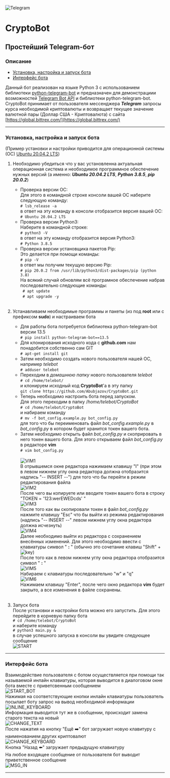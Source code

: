 ![Telegram](pict/Telegram.svg)
# CryptoBot
## Простейший Telegram-бот
### Описание

* [Установка, настройка и запуск бота](#anchor1)
* [Интерфейс бота](#anchor2)

Данный бот реализован на языке Python 3 с использованием библиотеки [python-telegram-bot](https://github.com/python-telegram-bot/python-telegram-bot) и предназначен для демонстрациии возможностей [Telegram Bot API](https://core.telegram.org/bots) и библиотеки python-telegram-bot. CryptoBot принимает от пользователя мессенджера ___Telegram___ запросы курса необходимой криптовалюты и возвращает текущее значение валютной пары (Доллар США - Криптовалюта) с сайта [https://global.bittrex.com/](https://global.bittrex.com/)
___

<a id="anchor1"></a>

### Установка, настройка и запуск бота 
(Пример установки и настройки приводится для операционной системы (ОС) [Ubuntu 20.04.2 LTS](https://releases.ubuntu.com/20.04/))

1. Необходимо убедиться что у вас установленна актуальная операционная система и необходимое программное обеспечение нужных версий (а именно: ___Ubuntu 20.04.2 LTS___, ___Python 3.8.5___, ___pip 20.0.2___)

    * Проверка версии ОС:</br>
      Для этого в командной строке консоли вашей ОС наберите следующую команду:</br>
      ```# lsb_release -a```</br>
      в ответ на эту команду в консоли отобразится версия вашей ОС:</br>
      ```# Ubuntu 20.04.2 LTS```</br>
    * Проверка версии Python3:</br>
      Наберите в командной строке:</br>
      ```# python3 -V```</br>
      в ответ на эту команду отобразится версия Python3:</br>
      ```# Python 3.8.5```</br>
    * Проверка версии установщика пакетов Pip:</br>
      Это делается при помощи команды:</br>
      ```# pip -V```</br>
      в ответ мы получим текущую версию Pip:</br>
      ```# pip 20.0.2 from /usr/lib/python3/dist-packages/pip (python 3.8)```</br>
На всякий случай обновлям всё програмное обеспечение набрав последовательно следующие команды:</br>
    ``` # apt update```</br>
    ``` # apt upgrade -y```</br></br>
2. Устанавливаем необходимые программы и пакеты (из под __root__ или с префиксом __sudo__) и настраиваем бота</br>

    * Для работы бота потребуется библиотека python-telegram-bot версии 13.5</br>
    ```# pip install python-telegram-bot==13.5```</br>
    * Для клонирования исходного кода с __github.com__ нам понадобится собственно сам GIT</br>```# apt-get install git```</br>
    * Затем необходимо создать нового пользователя нашей ОС, например _telebot_</br>
    ```# adduser telebot```</br>
    * Переходим в _домашнюю папку_ нового пользователя _telebot_</br>
    ```# cd /home/telebot/```</br>и клонируем исходный код __CryptoBot__'а в эту папку</br>
    ```git clone https://github.com/Abubjazov/CryptoBot.git```</br>
    * Теперь необходимо настроить бота перед запуском.</br>Для этого переходим в папку /_home/telebot/CryptoBot_</br>```# cd /home/telebot/CryptoBot```</br>и набираем команду</br>```# mv -f bot_config.example.py bot_config.py```</br>для того что бы переименовать файл _bot_config.example.py_ в _bot_config.py_ в котором будет хранится токен вашего бота.
    * Затем необходимо открыть файл _bot_config.py_ и скоприровать в него токен вашего бота.
    Для этого открываем файл _bot_config.py_ в редакторе __vim__ </br>```# vim bot_config.py```</br></br>
    ![VIM1](pict/vim1.png)</br>
    В отрывшемся окне редактора нажимаем клавишу "I" (при этом в левом нижнем углу окна редактора должна отобразится надпись "-- INSERT --") для того что бы перейти в режим редактирования файла</br>
    ![VIM2](pict/vim2.png)</br>
    После чего вы копируете или вводите токен вашего бота в строку "TOKEN = '123:werEWEDcds' "</br>
    ![VIM3](pict/vim3.png)</br>
    После того как вы скопировали токен в файл _bot_config.py_ нажмите клавишу "Esc" что бы выйти из режима редактирования (надпись "-- INSERT --" левом нижнем углу окна редактора должна исчезнуть)</br>
    ![VIM4](pict/vim4.png)</br>
    Далее необходимо выйти из редактора с сохранением внесённых изменений. Для этого необходимо ввести с клавиатуры символ " __:__ " (обычно это сочетание клавиш "Shift" + ![key](pict/key.png))</br>
    После того как в левом нижнем углу окна редактора отобразится символ " __:__ "</br>
    ![VIM5](pict/vim5.png)</br>
    Набираем с клавиатуры последовательно "w" и "q"</br>
    ![VIM6](pict/vim6.png)</br>
    Нажимаем клавишу "Enter", после чего окно редактора __vim__ будет закрыто, а все изменения в файле сохранены.</br></br>
3. Запуск бота</br>
    После установки и настройки бота можно его запустить. Для этого перейдите в корневую папку бота</br>```# cd /home/telebot/CryptoBot```</br>и наберите команду
    </br>```# python3 main.py &```</br>в случае успешного запуска в консоли вы увидите следующее сообщение</br> 
    ![START](pict/start.png)</br> 
___

<a id="anchor2"></a>

### Интерфейс бота
Взаимодействие пользователя с ботом осуществляется при помощи так называемой инлайн клавиатуры, которая выводится в диалоговом окне бота вместе с приветсвенным сообщением</br>
![START_BOT](pict/ts1.jpg)</br>
Нажимая на соответствующие кнопки инлайн клавиатуры пользователь посылает боту запрос на вывод необходимой информации</br>
![INLINE_KEYBOARD](pict/ts2.jpg)</br>
Информация выводится тут же в сообщении, происходит замена старого текста на новый</br>
![CHANGE_TEXT](pict/ts3.jpg)</br>
После нажатия на кнопку "Ещё ➡️" бот загружает новую  клавитуру с наименованием других криптовалют</br>
![CHANGE_KEYBOARD](pict/ts4.jpg)</br>
Кнопка "Назад ⬅️" загружает предыдущую клавиатуру</br>
На любое входящее сообщение от пользователя бот выводит приветственное сообщение</br>
![MSG_IN](pict/ts5.jpg)</br>
___

